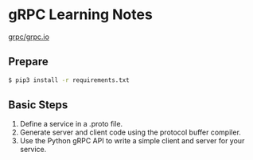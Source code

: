 # gRPC Learning Notes

[grpc/grpc.io](https://grpc.io/)

## Prepare

```bash
$ pip3 install -r requirements.txt
```

## Basic Steps

1. Define a service in a .proto file.
2. Generate server and client code using the protocol buffer compiler.
3. Use the Python gRPC API to write a simple client and server for your service.
